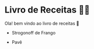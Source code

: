# Livro de Receitas :man_cook:

Ola! bem vindo ao livro de receitas :wave:

- Strogonoff de Frango

- Pavê

